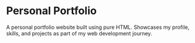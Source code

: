 # Personal Portfolio
A personal portfolio website built using pure HTML. Showcases my profile, skills, and projects as part of my web development journey.
